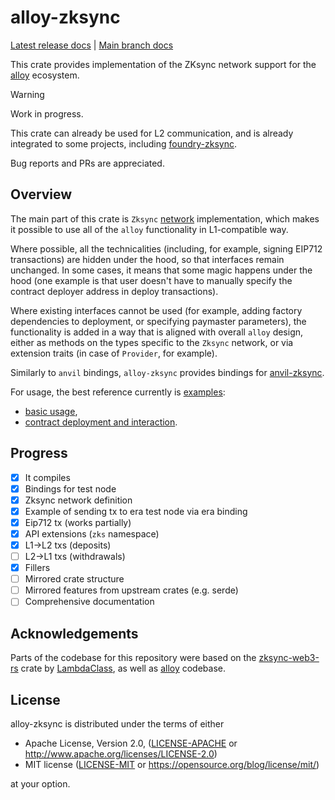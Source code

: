 # alloy-zksync

[Latest release docs](https://docs.rs/alloy-zksync) | [Main branch docs](https://matter-labs.github.io/alloy-zksync/alloy_zksync/)

This crate provides implementation of the ZKsync network support for the [alloy](https://github.com/alloy-rs/alloy/)
ecosystem.

> [!WARNING]  
> Work in progress.
>
> This crate can already be used for L2 communication, and is already integrated to some projects,
> including [foundry-zksync](https://github.com/matter-labs/foundry-zksync).
>
> Bug reports and PRs are appreciated.

## Overview

The main part of this crate is `Zksync` [network](https://docs.rs/alloy/latest/alloy/network/trait.Network.html)
implementation, which makes it possible to use all of the `alloy` functionality in L1-compatible way.

Where possible, all the technicalities (including, for example, signing EIP712 transactions) are hidden under the hood,
so that interfaces remain unchanged. In some cases, it means that some magic happens under the hood (one example is
that user doesn't have to manually specify the contract deployer address in deploy transactions).

Where existing interfaces cannot be used (for example, adding factory dependencies to deployment, or specifying
paymaster parameters),
the functionality is added in a way that is aligned with overall `alloy` design, either as methods on the types
specific to the `Zksync` network, or via extension traits (in case of `Provider`, for example).

Similarly to `anvil` bindings, `alloy-zksync` provides bindings for
[anvil-zksync](https://github.com/matter-labs/anvil-zksync).

For usage, the best reference currently is [examples](./examples/):
- [basic usage](./examples/showcase.rs),
- [contract deployment and interaction](./examples/deploy.rs).

## Progress

- [x] It compiles
- [x] Bindings for test node
- [x] Zksync network definition
- [x] Example of sending tx to era test node via era binding
- [x] Eip712 tx (works partially)
- [x] API extensions (`zks` namespace)
- [x] L1->L2 txs (deposits)
- [ ] L2->L1 txs (withdrawals)
- [x] Fillers
- [ ] Mirrored crate structure
- [ ] Mirrored features from upstream crates (e.g. serde)
- [ ] Comprehensive documentation

## Acknowledgements

Parts of the codebase for this repository were based on the [zksync-web3-rs](https://github.com/lambdaclass/zksync-web3-rs/)
crate by [LambdaClass](https://lambdaclass.com/), as well as [alloy](https://github.com/alloy-rs/alloy/) codebase.

## License

alloy-zksync is distributed under the terms of either

- Apache License, Version 2.0, ([LICENSE-APACHE](LICENSE-APACHE) or <http://www.apache.org/licenses/LICENSE-2.0>)
- MIT license ([LICENSE-MIT](LICENSE-MIT) or <https://opensource.org/blog/license/mit/>)

at your option.
